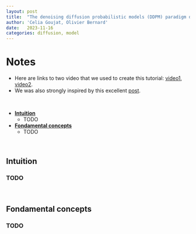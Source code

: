 ```yaml
---
layout: post
title:  "The denoising diffusion probabilistic models (DDPM) paradigm demystified"
author: 'Celia Goujat, Olivier Bernard'
date:   2023-11-16
categories: diffusion, model
---
```


# Notes

* Here are links to two video that we used to create this tutorial: [video1](https://www.youtube.com/watch?v=HoKDTa5jHvg&ab_channel=Outlier), [video2](https://www.youtube.com/watch?v=TBCRlnwJtZU&ab_channel=Outlier). 
* We was also strongly inspired by this excellent [post](https://lilianweng.github.io/posts/2021-07-11-diffusion-models/).

&nbsp;

- [**Intuition**](#intuition)
  - TODO
- [**Fondamental concepts**](#fondamental-concepts)
  - TODO

&nbsp;

## **Intuition**

### TODO

&nbsp;

## **Fondamental concepts**

### TODO


